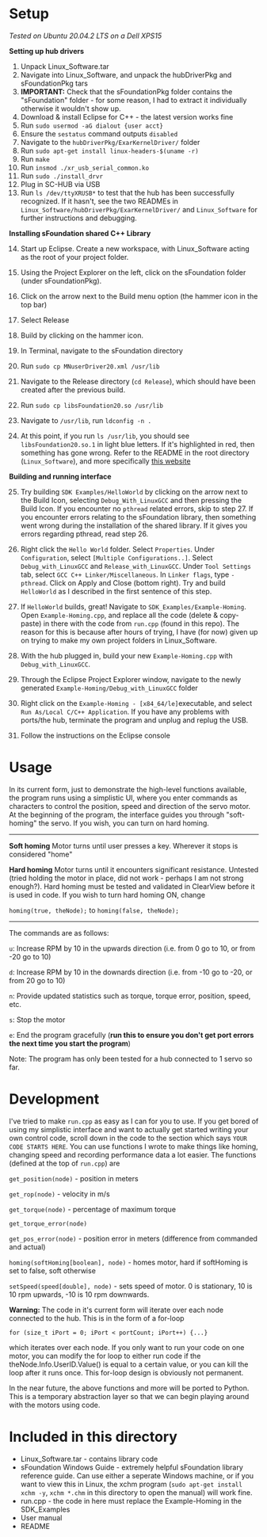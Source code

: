
# Setup
*Tested on Ubuntu 20.04.2 LTS on a Dell XPS15*

**Setting up hub drivers**
1. Unpack Linux_Software.tar
2. Navigate into Linux_Software, and unpack the hubDriverPkg and sFoundationPkg tars
3. **IMPORTANT:** Check that the sFoundationPkg folder contains the "sFoundation" folder - for some reason, I had to extract it individually otherwise it wouldn't show up.
4. Download & install Eclipse for C++ - the latest version works fine
5. Run `sudo usermod -aG dialout {user acct}`
6. Ensure the `sestatus` command outputs `disabled`
7. Navigate to the `hubDriverPkg/ExarKernelDriver/` folder
8. Run `sudo apt-get install linux-headers-$(uname -r)`
9. Run `make`
10. Run `insmod ./xr_usb_serial_common.ko` 
11. Run `sudo ./install_drvr` 
12. Plug in SC-HUB via USB
13. Run `ls /dev/ttyXRUSB*` to test that the hub has been successfully recognized. If it hasn't, see the two READMEs in `Linux_Software/hubDriverPkg/ExarKernelDriver/` and `Linux_Software` for further instructions and debugging.

**Installing sFoundation shared C++ Library**

14. Start up Eclipse. Create a new workspace, with Linux_Software acting as the root of your project folder.

15. Using the Project Explorer on the left, click on the sFoundation folder (under sFoundationPkg).

16. Click on the arrow next to the Build menu option (the hammer icon in the top bar)

17. Select Release

18. Build by clicking on the hammer icon.

19. In Terminal, navigate to the sFoundation directory

20. Run `sudo cp MNuserDriver20.xml /usr/lib`

21. Navigate to the Release directory (`cd Release`), which should have been created after the previous build.

22. Run `sudo cp libsFoundation20.so /usr/lib`

23. Navigate to `/usr/lib`, run `ldconfig -n .`

24. At this point, if you run `ls /usr/lib`, you should see `libsFoundation20.so.1` in light blue letters. If it's highlighted in red, then something has gone wrong. Refer to the README in the root directory (`Linux_Software`), and more specifically [this website](https://tldp.org/HOWTO/Program-Library-HOWTO/shared-libraries.html)

**Building and running interface**

25. Try building `SDK Examples/HelloWorld` by clicking on the arrow next to the Build Icon, selecting `Debug_With_LinuxGCC` and then pressing the Build Icon. If you encounter no `pthread` related errors, skip to step 27. If you encounter errors relating to the sFoundation library, then something went wrong during the installation of the shared library. If it gives you errors regarding pthread, read step 26.

26. Right click the `Hello World` folder. Select `Properties`. Under `Configuration`, select `[Multiple Configurations..]`.  Select `Debug_with_LinuxGCC` and `Release_with_LinuxGCC`. Under `Tool Settings` tab, select `GCC C++ Linker/Miscellaneous`. In `Linker flags`, type `-pthread`. Click on Apply and Close (bottom right). Try and build `HelloWorld` as I described in the first sentence of this step.

27. If `HelloWorld` builds, great! Navigate to `SDK_Examples/Example-Homing`. Open `Example-Homing.cpp`, and replace all the code (delete & copy-paste) in there with the code from `run.cpp` (found in this repo). The reason for this is because after hours of trying, I have (for now) given up on trying to make my own project folders in Linux_Software.

28. With the hub plugged in, build your new `Example-Homing.cpp` with `Debug_with_LinuxGCC`. 

29. Through the Eclipse Project Explorer window, navigate to the newly generated `Example-Homing/Debug_with_LinuxGCC` folder

30. Right click on the `Example-Homing - [x84_64/le]`executable, and select `Run As/Local C/C++ Application`. If you have any problems with ports/the hub, terminate the program and unplug and replug the USB.

31. Follow the instructions on the Eclipse console


# Usage
In its current form, just to demonstrate the high-level functions available, the program runs using a simplistic UI, where you enter commands as characters to control the position, speed and direction of the servo motor. At the beginning of the program, the interface guides you through "soft-homing" the servo. If you wish, you can turn on hard homing.

---------
**Soft homing**
Motor turns until user presses a key. Wherever it stops is considered "home"

**Hard homing**
Motor turns until it encounters significant resistance. Untested (tried holding the motor in place, did not work - perhaps I am not strong enough?). Hard homing must be tested and validated in ClearView before it is used in code. If you wish to turn hard homing ON, change 

`homing(true, theNode);` 
to
`homing(false, theNode);`

----

The commands are as follows:

`u`: Increase RPM by 10 in the upwards direction (i.e. from 0 go to 10, or from -20 go to 10)

`d`: Increase RPM by 10 in the downards direction (i.e. from -10 go to -20, or from 20 go to 10)

`n`: Provide updated statistics such as torque, torque error, position, speed, etc.

`s`: Stop the motor

`e`: End the program gracefully (**run this to ensure you don't get port errors the next time you start the program**)

Note: The program has only been tested for a hub connected to 1 servo so far.



# Development
I've tried to make `run.cpp` as easy as I can for you to use. If you get bored of using my simplistic interface and want to actually get started writing your own control code, scroll down in the code to the section which says `YOUR CODE STARTS HERE`. You can use functions I wrote to make things like homing, changing speed and recording performance data a lot easier. The functions (defined at the top of `run.cpp`) are

`get_position(node)` - position in meters

`get_rop(node)` - velocity in m/s

`get_torque(node)` - percentage of maximum torque

`get_torque_error(node)`

`get_pos_error(node)` - position error in meters (difference from commanded and actual)

`homing(softHoming[boolean], node)` - homes motor, hard if softHoming is set to false, soft otherwise 

`setSpeed(speed[double], node)` - sets speed of motor. 0 is stationary, 10 is 10 rpm upwards, -10 is 10 rpm downwards.

**Warning:** The code in it's current form will iterate over each node connected to the hub. This is in the form of a for-loop 
 
 `for (size_t iPort = 0; iPort < portCount; iPort++) {...}`

which iterates over each node. If you only want to run your code on one motor, you can modify the for loop to either run code if the theNode.Info.UserID.Value() is equal to a certain value, or you can kill the loop after it runs once. This for-loop design is obviously not permanent.

In the near future, the above functions and more will be ported to Python. This is a temporary abstraction layer so that we can begin playing around with the motors using code.


# Included in this directory
* Linux_Software.tar - contains library code
* sFoundation Windows Guide - extremely helpful sFoundation library reference guide. Can use either a seperate Windows machine, or if you want to view this in Linux, the xchm program (`sudo apt-get install xchm -y`, `xchm *.chm` in this directory to open the manual) will work fine.
* run.cpp - the code in here must replace the Example-Homing in the SDK_Examples
* User manual
* README
